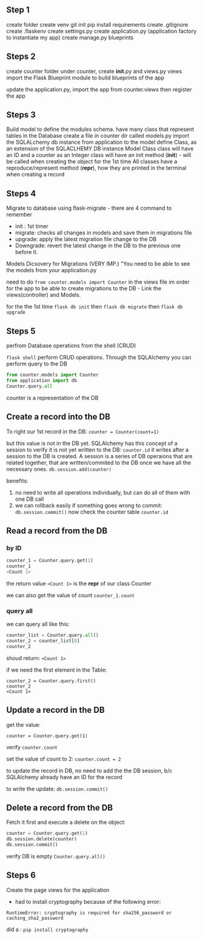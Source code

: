 Step 1
-------
create folder
create venv
git init
pip install requirements
create .gitignore
create .flaskenv
create settings.py
create application.py (application factory to instantiate my app)
create manage.py
blueprints

Steps 2
-------
create counter folder
under counter, create __init__.py and views.py
views import the Flask Blueprint module to build blueprints of the app

update the application.py, import the app from counter.views
then register the app

Steps 3
-------
Build model to define the modules schema. have many class that represent tables in the Database
create a file in counter dir called models.py
import the SQLALchemy db instance from application to the model
define Class, as an extension of the SQLACLHEMY DB instance Model Class
class will have an ID and a counter as an Integer
class will have an init method (__init__) - will be called when creating the object for the 1st time
All classes have a reproduce/represent method (__repr__), how they are printed in the terminal when creating a record 

Steps 4
-------

Migrate to database using flask-migrate -  there are 4 command to remember
- init : 1st timer 
- migrate: checks all changes in models and save them in migrations file
- upgrade: apply the latest migration file change to the DB
- Downgrade: revert the latest change in the DB to the previous one before it.

Models Dicsovery for Migrations (VERY IMP.)
"You need to be able to see the models from your application.py

need to do ```from counter.models import Counter``` in the views file im order for the app to be able to create migrations to the DB - Link the views(controller) and Models.

for the the 1st time ```flask db init```
then ```flask db migrate```
then ```flask db upgrade```

Steps 5
--------
perfrom Database operations from the shell (CRUD)

```flask shell```
perform CRUD operations. Through the SQLAlchemy you can perform query to the DB

```python
from counter.models import Counter
from application import db
Counter.query.all
```
counter is a representation of the DB

## Create a record into the DB

To right our 1st record in the DB:
```counter = Counter(count=1)```

but this value is not in the DB yet. SQLAlchemy has this concept of a session
to verify it is not yet written to the DB:
```counter.id```
it writes after a session to the DB is created. A session is a series of DB operaions that are related together, that are written/commited to the DB once we have all the necessary ones.
```db.session.add(counter)```

benefits: 
1. no need to write all operations individually, but can do all of them with one DB call
2. we can rollback easily if something goes wrong
to commit:
```db.session.commit()```
now check the counter table
```counter.id```

## Read a record from the DB
### by ID

```python
counter_1 = Counter.query.get(1)
counter_1
<Count 1>
```
the return value `<Count 1>` is the __repr__ of our class Counter

we can also get the value of count
```counter_1.count```

### query all
we can query all like this:
```python
counter_list = Counter.query.all()
counter_2 = counter_list[0]
counter_2
```
shoud return:
`<Count 1>`

if we need the first element in the Table:

```
counter_2 = Counter.query.first()
counter_2
<Count 1>
```
## Update a record in the DB

get the value:

`counter = Counter.query.get(1)`

verify
`counter.count`

set the value of count to 2:
`counter.count = 2`

to update the record in DB, no need to add the the DB session, b/c SQLAlchemy already have an ID for the record

to write the update:
`db.session.commit()`

## Delete a record from the DB

Fetch it first and execute a delete on the object:
```python
counter = Counter.query.get(1)
db.session.delete(counter)
db.session.commit()

```
verify DB is empty
`Counter.query.all()`

Steps 6
-------

Create the page views for the application

* had to install cryptography because of the following error:

`RuntimeError: cryptography is required for sha256_password or caching_sha2_password`

did a : `pip install cryptography`

